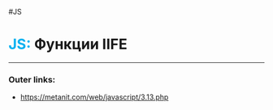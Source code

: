 #JS
# <font color="#00b0f0">JS:</font> Функции IIFE
---
### Outer links:
- https://metanit.com/web/javascript/3.13.php